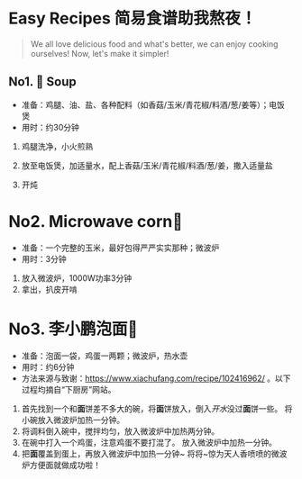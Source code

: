 # Easy Recipes 简易食谱助我熬夜！

> We all love delicious food and what's better, we can enjoy cooking ourselves! Now, let's make it simpler! 

## No1. 🍗 Soup

- 准备：鸡腿、油、盐、各种配料（如香菇/玉米/青花椒/料酒/葱/姜等）；电饭煲
- 用时：约30分钟

1. 鸡腿洗净，小火煎熟

2. 放至电饭煲，加适量水，配上香菇/玉米/青花椒/料酒/葱/姜，撒入适量盐

3. 开炖



# No2. Microwave corn🌽

- 准备：一个完整的玉米，最好包得严严实实那种；微波炉
- 用时：3分钟

1. 放入微波炉，1000W功率3分钟
2. 拿出，扒皮开啃



# No3. 李小鹏泡面🍜

- 准备：泡面一袋，鸡蛋一两颗；微波炉，热水壶
- 用时：约6分钟
- 方法来源与致谢：https://www.xiachufang.com/recipe/102416962/ 。以下过程均摘自“下厨房”网站。

1. 首先找到一个和**面**饼差不多大的碗，将**面**饼放入，倒入*开水*没过**面**饼一些。 将小碗放入微波炉加热一分钟。
2. 将调料倒入碗中，搅拌均匀，放入微波炉中加热两分钟。
3. 在碗中打入一个鸡蛋，注意鸡蛋不要打混了。 放入微波炉中加热一分钟。
4. 把**面**覆盖到蛋上，再放入微波炉中加热一分钟~ 将将~惊为天人香喷喷的微波炉方便面就做成功啦！